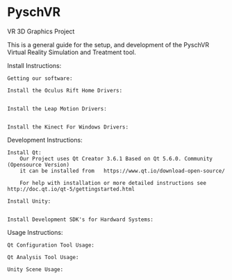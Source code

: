 # PyschVR
VR 3D Graphics Project

This is a general guide for the setup, and development of the PyschVR Virtual Reality Simulation and Treatment tool.

Install Instructions:

    Getting our software:
    
    Install the Oculus Rift Home Drivers:

    
    Install the Leap Motion Drivers:
    

    Install the Kinect For Windows Drivers:

    

Development Instructions:

    Install Qt:
        Our Project uses Qt Creator 3.6.1 Based on Qt 5.6.0. Community (Opensource Version) 
        it can be installed from   https://www.qt.io/download-open-source/
    
        For help with installation or more detailed instructions see http://doc.qt.io/qt-5/gettingstarted.html 

    Install Unity:


    Install Development SDK's for Hardward Systems:  

    
Usage Instructions:

    Qt Configuration Tool Usage:
    
    Qt Analysis Tool Usage:

    Unity Scene Usage:
